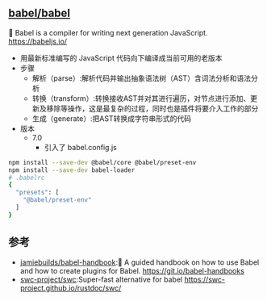## [babel/babel](https://github.com/babel/babel)

🐠 Babel is a compiler for writing next generation JavaScript. https://babeljs.io/

* 用最新标准编写的 JavaScript 代码向下编译成当前可用的老版本
* 步骤
  - 解析（parse）:解析代码并输出抽象语法树（AST）含词法分析和语法分析
  - 转换（transform）:转换接收AST并对其进行遍历，对节点进行添加、更新及移除等操作，这是最复杂的过程，同时也是插件将要介入工作的部分
  - 生成（generate）:把AST转换成字符串形式的代码
* 版本
  - 7.0
    + 引入了 babel.config.js
```sh
npm install --save-dev @babel/core @babel/preset-env
npm install --save-dev babel-loader
# .babelrc
{
  "presets": [
    "@babel/preset-env"
  ]
}
```

## 参考

* [jamiebuilds/babel-handbook](https://github.com/jamiebuilds/babel-handbook):📘 A guided handbook on how to use Babel and how to create plugins for Babel. https://git.io/babel-handbooks
* [swc-project/swc](https://github.com/swc-project/swc):Super-fast alternative for babel https://swc-project.github.io/rustdoc/swc/
